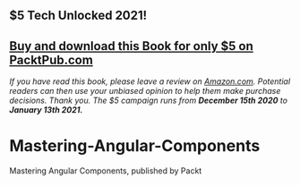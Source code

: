 ## $5 Tech Unlocked 2021!
[Buy and download this Book for only $5 on PacktPub.com](https://www.packtpub.com/product/mastering-angular-components-second-edition/9781788293532)
-----
*If you have read this book, please leave a review on [Amazon.com](https://www.amazon.com/gp/product/1788293533).     Potential readers can then use your unbiased opinion to help them make purchase decisions. Thank you. The $5 campaign         runs from __December 15th 2020__ to __January 13th 2021.__*

# Mastering-Angular-Components
Mastering Angular Components, published by Packt
